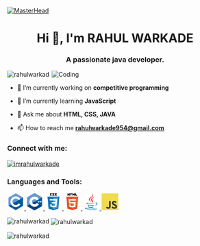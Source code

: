 [![MasterHead](https://cdn.dribbble.com/users/958859/screenshots/14519055/media/6ff256195eede33d5c04aaee5e0ba773.gif)](https://rahulwarkade.io)
<h1 align="center">Hi 👋, I'm RAHUL WARKADE</h1>
<h3 align="center">A passionate java developer.</h3>
<img align="right" alt="Coding" width="400" src="https://avatars.githubusercontent.com/u/88571832?v=4" alt="rahulwarkad" />
<p align="left"> <img src="https://komarev.com/ghpvc/?username=rahulwarkad&label=Profile%20views&color=0e75b6&style=flat" alt="rahulwarkad" /> </p>

- 🔭 I’m currently working on **competitive programming**

- 🌱 I’m currently learning **JavaScript**

- 💬 Ask me about **HTML, CSS, JAVA**

- 📫 How to reach me **rahulwarkade954@gmail.com**

<h3 align="left">Connect with me:</h3>
<p align="left">
<a href="https://linkedin.com/in/imrahulwarkade" target="blank"><img align="center" src="https://raw.githubusercontent.com/rahuldkjain/github-profile-readme-generator/master/src/images/icons/Social/linked-in-alt.svg" alt="imrahulwarkade" height="30" width="40" /></a>
</p>

<h3 align="left">Languages and Tools:</h3>
<p align="left"> <a href="https://www.cprogramming.com/" target="_blank" rel="noreferrer"> <img src="https://raw.githubusercontent.com/devicons/devicon/master/icons/c/c-original.svg" alt="c" width="40" height="40"/> </a> <a href="https://www.w3schools.com/cpp/" target="_blank" rel="noreferrer"> <img src="https://raw.githubusercontent.com/devicons/devicon/master/icons/cplusplus/cplusplus-original.svg" alt="cplusplus" width="40" height="40"/> </a> <a href="https://www.w3schools.com/css/" target="_blank" rel="noreferrer"> <img src="https://raw.githubusercontent.com/devicons/devicon/master/icons/css3/css3-original-wordmark.svg" alt="css3" width="40" height="40"/> </a> <a href="https://www.w3.org/html/" target="_blank" rel="noreferrer"> <img src="https://raw.githubusercontent.com/devicons/devicon/master/icons/html5/html5-original-wordmark.svg" alt="html5" width="40" height="40"/> </a> <a href="https://www.java.com" target="_blank" rel="noreferrer"> <img src="https://raw.githubusercontent.com/devicons/devicon/master/icons/java/java-original.svg" alt="java" width="40" height="40"/> </a> <a href="https://developer.mozilla.org/en-US/docs/Web/JavaScript" target="_blank" rel="noreferrer"> <img src="https://raw.githubusercontent.com/devicons/devicon/master/icons/javascript/javascript-original.svg" alt="javascript" width="40" height="40"/> </a> </p>

<p><img align="left" src="https://github-readme-stats.vercel.app/api/top-langs?username=rahulwarkad&show_icons=true&locale=en&layout=compact" alt="rahulwarkad" /></p>

<p>&nbsp;<img align="center" src="https://github-readme-stats.vercel.app/api?username=rahulwarkad&show_icons=true&locale=en" alt="rahulwarkad" /></p>

<p><img align="center" src="https://github-readme-streak-stats.herokuapp.com/?user=rahulwarkad&" alt="rahulwarkad" /></p>
